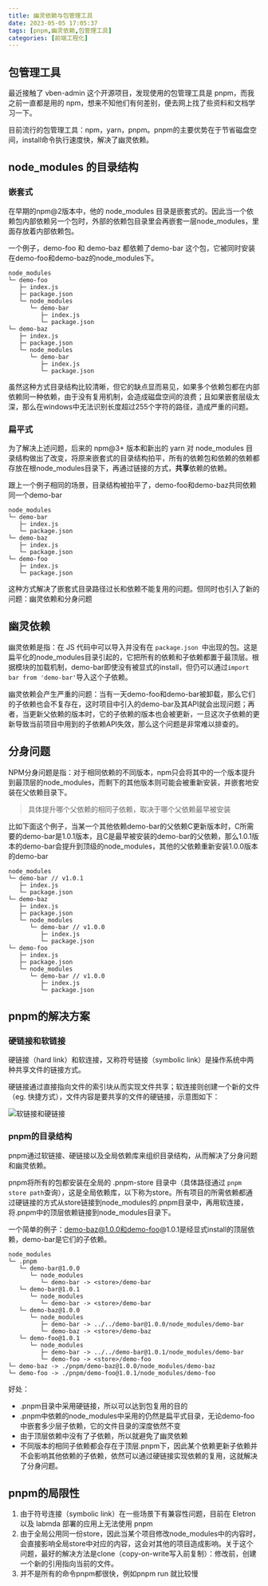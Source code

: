 ```yaml
---
title: 幽灵依赖与包管理工具
date: 2023-05-05 17:05:37
tags: [pnpm,幽灵依赖,包管理工具]
categories: [前端工程化]
---
```


## 包管理工具

最近接触了 vben-admin 这个开源项目，发现使用的包管理工具是 pnpm，而我之前一直都是用的 npm，想来不知他们有何差别，便去网上找了些资料和文档学习一下。

目前流行的包管理工具：npm，yarn，pnpm。pnpm的主要优势在于节省磁盘空间，install命令执行速度快，解决了幽灵依赖。

## node_modules 的目录结构

### 嵌套式

在早期的npm@2版本中，他的 node_modules 目录是嵌套式的。因此当一个依赖包内部依赖另一个包时，外部的依赖包目录里会再嵌套一层node_modules，里面存放着内部依赖包。

一个例子，demo-foo 和 demo-baz 都依赖了demo-bar 这个包，它被同时安装在demo-foo和demo-baz的node_modules下。

```
node_modules
└─ demo-foo
   ├─ index.js
   ├─ package.json
   └─ node_modules
      └─ demo-bar
         ├─ index.js
         └─ package.json
└─ demo-baz
   ├─ index.js
   ├─ package.json
   └─ node_modules
      └─ demo-bar
         ├─ index.js
         └─ package.json
```

虽然这种方式目录结构比较清晰，但它的缺点显而易见，如果多个依赖包都在内部依赖同一种依赖，由于没有复用机制，会造成磁盘空间的浪费；且如果嵌套层级太深，那么在windows中无法识别长度超过255个字符的路径，造成严重的问题。



### 扁平式

为了解决上述问题，后来的 npm@3+ 版本和新出的 yarn 对 node_modules 目录结构做出了改变，将原来嵌套式的目录结构拍平，所有的依赖包和依赖的依赖都存放在根node_modules目录下，再通过链接的方式，**共享**依赖的依赖。

跟上一个例子相同的场景，目录结构被拍平了，demo-foo和demo-baz共同依赖同一个demo-bar

```text
node_modules
└─ demo-bar
   ├─ index.js
   └─ package.json
└─ demo-baz
   ├─ index.js
   └─ package.json
└─ demo-foo
   ├─ index.js
   └─ package.json
```

这种方式解决了嵌套式目录路径过长和依赖不能复用的问题。但同时也引入了新的问题：幽灵依赖和分身问题

## 幽灵依赖

幽灵依赖是指：在 JS 代码中可以导入并没有在 `package.json `中出现的包。这是扁平化的node_modules目录引起的，它把所有的依赖和子依赖都置于最顶层。根据模块的加载机制，demo-bar即使没有被显式的install，但仍可以通过`import bar from 'demo-bar'`导入这个子依赖。

幽灵依赖会产生严重的问题：当有一天demo-foo和demo-bar被卸载，那么它们的子依赖也会不复存在，这时项目中引入的demo-bar及其API就会出现问题；再者，当更新父依赖的版本时，它的子依赖的版本也会被更新，一旦这次子依赖的更新导致当前项目中用到的子依赖API失效，那么这个问题是非常难以排查的。



## 分身问题

NPM分身问题是指：对于相同依赖的不同版本，npm只会将其中的一个版本提升到最顶层的node_modules，而剩下的其他版本则可能会被重新安装，并嵌套地安装在父依赖目录下。

> 具体提升哪个父依赖的相同子依赖，取决于哪个父依赖最早被安装

比如下面这个例子，当某一个其他依赖demo-bar的父依赖C更新版本时，C所需要的demo-bar是1.0.1版本，且C是最早被安装的demo-bar的父依赖，那么1.0.1版本的demo-bar会提升到顶级的node_modules，其他的父依赖重新安装1.0.0版本的demo-bar

```text
node_modules
└─ demo-bar // v1.0.1
   ├─ index.js
   └─ package.json
└─ demo-baz
   ├─ index.js
   ├─ package.json
   └─ node_modules
      └─ demo-bar // v1.0.0
         ├─ index.js
         └─ package.json
└─ demo-foo
   ├─ index.js
   ├─ package.json
   └─ node_modules
      └─ demo-bar // v1.0.0
         ├─ index.js
         └─ package.json
```

## pnpm的解决方案

### 硬链接和软链接

硬链接（hard link）和软连接，又称符号链接（symbolic link）是操作系统中两种共享文件的链接方式。

硬链接通过直接指向文件的索引块从而实现文件共享；软连接则创建一个新的文件（eg. 快捷方式），文件内容是要共享的文件的硬链接，示意图如下：



![软链接和硬链接](http://182.44.49.100:34/images/2023/05/06/f1e85fbacc206f75936444f322c83c96.png)

### pnpm的目录结构

pnpm通过软链接、硬链接以及全局依赖库来组织目录结构，从而解决了分身问题和幽灵依赖。

pnpm将所有的包都安装在全局的 .pnpm-store 目录中（具体路径通过 `pnpm store path`查询），这是全局依赖库，以下称为store。所有项目的所需依赖都通过硬链接的方式从store链接到node_modules的.pnpm目录中，再用软连接，将.pnpm中的顶层依赖链接到node_modules目录下。

一个简单的例子：demo-baz@1.0.0和demo-foo@1.0.1是经显式install的顶层依赖，demo-bar是它们的子依赖。

```
node_modules
└─ .pnpm
   └─ demo-bar@1.0.0
      └─ node_modules
         └─ demo-bar -> <store>/demo-bar
   └─ demo-bar@1.0.1
      └─ node_modules
         └─ demo-bar -> <store>/demo-bar
   └─ demo-baz@1.0.0
      └─ node_modules
         ├─ demo-bar -> ../../demo-bar@1.0.0/node_modules/demo-bar
         └─ demo-baz -> <store>/demo-baz
   └─ demo-foo@1.0.1
      └─ node_modules
         ├─ demo-bar -> ../../demo-bar@1.0.1/node_modules/demo-bar
         └─ demo-foo -> <store>/demo-foo
└─ demo-baz -> ./pnpm/demo-baz@1.0.0/node_modules/demo-baz
└─ demo-foo -> ./pnpm/demo-foo@1.0.1/node_modules/demo-foo
```

好处：

+ .pnpm目录中采用硬链接，所以可以达到包复用的目的
+ .pnpm中依赖的node_modules中采用的仍然是扁平式目录，无论demo-foo中嵌套多少层子依赖，它的文件目录的深度依然不变
+ 由于顶层依赖中没有了子依赖，所以就避免了幽灵依赖
+ 不同版本的相同子依赖都会存在于顶层.pnpm下，因此某个依赖更新子依赖并不会影响其他依赖的子依赖，依然可以通过硬链接实现依赖的复用，这就解决了分身问题。



## pnpm的局限性

1. 由于符号连接（symbolic link）在一些场景下有兼容性问题，目前在 Eletron 以及 labmda 部署的应用上无法使用 pnpm
2. 由于全局公用同一份store，因此当某个项目修改node_modules中的内容时，会直接影响全局store中对应的内容，这会对其他的项目造成影响。关于这个问题，最好的解决方法是clone（copy-on-write写入前复制）：修改前，创建一个新的引用指向当前的文件。
3. 并不是所有的命令pnpm都很快，例如pnpm run 就比较慢 
